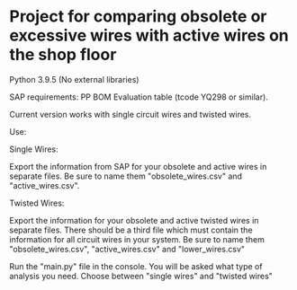 # Project for comparing obsolete or excessive wires with active wires on the shop floor

Python 3.9.5 (No external libraries)

SAP requirements: PP BOM Evaluation table (tcode YQ298 or similar).

Current version works with single circuit wires and twisted wires.

Use:

Single Wires:

Export the information from SAP for your obsolete and active wires in separate files.
Be sure to name them "obsolete_wires.csv" and "active_wires.csv".

Twisted Wires:

Export the information for your obsolete and active twisted wires in separate files.
There should be a third file which must contain the information for all circuit wires in your system.
Be sure to name them "obsolete_wires.csv", "active_wires.csv" and "lower_wires.csv"

Run the "main.py" file in the console. You will be asked what type of analysis you need.
Choose between "single wires" and "twisted wires"
